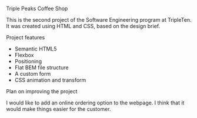 Triple Peaks Coffee Shop

This is the second project of the Software Engineering program at TripleTen. It was created using HTML and CSS, based on the design brief.

Project features

- Semantic HTML5
- Flexbox
- Positioning
- Flat BEM file structure
- A custom form
- CSS animation and transform

Plan on improving the project

I would like to add an online ordering option to the webpage. I think that it would make things easier for the customer.
